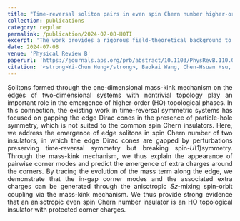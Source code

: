 ```yaml
---
title: "Time-reversal soliton pairs in even spin Chern number higher-order topological insulators"
collection: publications
category: regular
permalink: /publication/2024-07-08-HOTI
excerpt: 'The work provides a rigorous field-theoretical background to the higher-order topological insulator phase discovered in double quantum spin Hall insulators driven by anisotropic spin-(1) symmetry breaking perturbations.'
date: 2024-07-08
venue: 'Physical Review B'
paperurl: 'https://journals.aps.org/prb/abstract/10.1103/PhysRevB.110.035125'
citation: '<strong>Yi-Chun Hung</strong>, Baokai Wang, Chen-Hsuan Hsu, Arun Bansil, and Hsin Lin. Time-reversal soliton pairs in even spin Chern number higher-order topological insulators. <i>Phys. Rev. B 110</i>, 035125 (2024).'
---
```

<p style="text-align: justify;">
Solitons formed through the one-dimensional mass-kink mechanism on the edges of two-dimensional systems with nontrivial topology play an important role in the emergence of higher-order (HO) topological phases. In this connection, the existing work in time-reversal symmetric systems has focused on gapping the edge Dirac cones in the presence of particle-hole symmetry, which is not suited to the common spin Chern insulators. Here, we address the emergence of edge solitons in spin Chern number of two insulators, in which the edge Dirac cones are gapped by perturbations preserving time-reversal symmetry but breaking spin-𝑈⁡(1)symmetry. Through the mass-kink mechanism, we thus explain the appearance of pairwise corner modes and predict the emergence of extra charges around the corners. By tracing the evolution of the mass term along the edge, we demonstrate that the in-gap corner modes and the associated extra charges can be generated through the anisotropic 𝑆𝑧-mixing spin-orbit coupling via the mass-kink mechanism. We thus provide strong evidence that an anisotropic even spin Chern number insulator is an HO topological insulator with protected corner charges.
</p>